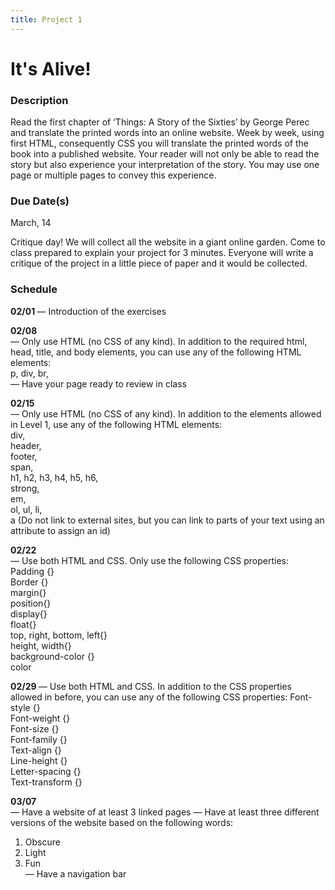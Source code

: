 ```yaml
---
title: Project 1
---
```


# It's Alive!


### Description

Read the first chapter of ‘Things: A Story of the Sixties’ by George Perec and translate the printed words into an online website. Week by week, using first HTML, consequently CSS you will translate the printed words of the book into a published website. Your reader will not only be able to read the story but also experience your interpretation of the story. You may use one page or multiple pages to convey this experience.

### Due Date(s)
March, 14

Critique day! 
We will collect all the website in a giant online garden. Come to class prepared to explain your project for 3 minutes. Everyone will write a critique of the project in a little piece of paper and it would be collected. 

### Schedule

<b> 02/01 </b>
— Introduction of the exercises

<b> 02/08 </b> <br>
— Only use HTML (no CSS of any kind). In addition to the required html, head, title, and body elements, you can use any of the following HTML elements: <br>
p, div,
br,<br>
— Have your page ready to review in class

<b> 02/15 </b> <br>
— Only use HTML (no CSS of any kind). In addition to the elements allowed in Level 1, use any of the following HTML elements:<br>
div,<br>
header,<br>
footer,<br>
span,<br>
h1, h2, h3, h4, h5, h6,<br>
strong,<br>
em,<br>
ol, ul, li,<br> 
a (Do not link to external sites, but you can link to parts of your text using an attribute to assign an id)

<b>02/22 </b> <br>
— Use both HTML and CSS. Only use the following CSS properties: <br>
Padding {}<br>
Border {}<br>
margin{}<br>
position{}<br>
display{}<br>
float{}<br>
top, right, bottom, left{}<br>
height, width{}<br>
background-color {} <br>
color <br>

<b>02/29 </b>
— Use both HTML and CSS. In addition to the CSS properties allowed in before, you can use any of the following CSS properties:
Font-style {}<br>
Font-weight {}<br>
Font-size {}<br>
Font-family {} <br>
Text-align {} <br>
Line-height {}<br>
Letter-spacing {}<br>
Text-transform {}<br>

<b>03/07</b> <br>
— Have a website of at least 3 linked pages 
— Have at least three different versions of the website based on the following words:
1. Obscure 
2. Light
3. Fun <br>
— Have a navigation bar


